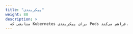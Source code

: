 ```yaml
---
title: "پیکربندی"
weight: 80
description: >
  منابعی که Kubernetes برای پیکربندی Pods فراهم می‌کند.
---
```

